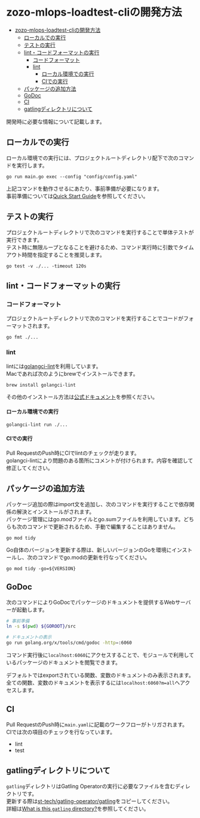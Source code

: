 # zozo-mlops-loadtest-cliの開発方法
- [zozo-mlops-loadtest-cliの開発方法](#zozo-mlops-loadtest-cliの開発方法)
  - [ローカルでの実行](#ローカルでの実行)
  - [テストの実行](#テストの実行)
  - [lint・コードフォーマットの実行](#lintコードフォーマットの実行)
    - [コードフォーマット](#コードフォーマット)
    - [lint](#lint)
      - [ローカル環境での実行](#ローカル環境での実行)
      - [CIでの実行](#ciでの実行)
  - [パッケージの追加方法](#パッケージの追加方法)
  - [GoDoc](#godoc)
  - [CI](#ci)
  - [gatlingディレクトリについて](#gatlingディレクトリについて)

開発時に必要な情報について記載します。

## ローカルでの実行
ローカル環境での実行には、プロジェクトルートディレクトリ配下で次のコマンドを実行します。
```
go run main.go exec --config "config/config.yaml"
```
上記コマンドを動作させるにあたり、事前準備が必要になります。  
事前準備については[Quick Start Guide](./quickstart-guide.jp.md)を参照してください。

## テストの実行
プロジェクトルートディレクトリで次のコマンドを実行することで単体テストが実行できます。  
テスト時に無限ループとなることを避けるため、コマンド実行時に引数でタイムアウト時間を指定することを推奨します。

```
go test -v ./... -timeout 120s
```

## lint・コードフォーマットの実行
### コードフォーマット
プロジェクトルートディレクトリで次のコマンドを実行することでコードがフォーマットされます。

```
go fmt ./...
```

### lint
lintには[golangci-lint](https://github.com/golangci/golangci-lint)を利用しています。  
Macであれば次のようにbrewでインストールできます。
```
brew install golangci-lint
```
その他のインストール方法は[公式ドキュメント](https://golangci-lint.run/usage/install/)を参照ください。

#### ローカル環境での実行
```
golangci-lint run ./...
```

#### CIでの実行
Pull RequestのPush時にCIでlintのチェックが走ります。  
golangci-lintにより問題のある箇所にコメントが付けられます。内容を確認して修正してください。

## パッケージの追加方法
パッケージ追加の際はimport文を追加し、次のコマンドを実行することで依存関係の解決とインストールがされます。  
パッケージ管理にはgo.modファイルとgo.sumファイルを利用しています。どちらも次のコマンドで更新されるため、手動で編集することはありません。

```
go mod tidy
```

Go自体のバージョンを更新する際は、新しいバージョンのGoを環境にインストールし、次のコマンドでgo.modの更新を行なってください。

```
go mod tidy -go=${VERSION}
```

## GoDoc
次のコマンドによりGoDocでパッケージのドキュメントを提供するWebサーバーが起動します。

```bash
# 事前準備
ln -s $(pwd) ${GOROOT}/src

# ドキュメントの表示
go run golang.org/x/tools/cmd/godoc -http=:6060
```

コマンド実行後に`localhost:6060`にアクセスすることで、モジュールで利用しているパッケージのドキュメントを閲覧できます。

デフォルトではexportされている関数、変数のドキュメントのみ表示されます。  
全ての関数、変数のドキュメントを表示するには`localhost:6060?m=all`へアクセスします。

## CI
Pull RequestのPush時に`main.yaml`に記載のワークフローがトリガされます。  
CIでは次の項目のチェックを行なっています。
- lint
- test

## gatlingディレクトリについて
`gatling`ディレクトリはGatling Operatorの実行に必要なファイルを含むディレクトリです。  
更新する際は[st-tech/gatling-operator/gatling](https://github.com/st-tech/gatling-operator/tree/main/gatling)をコピーしてください。  
詳細は[What is this `gatling` directory?](../gatling/README.md)を参照してください。
